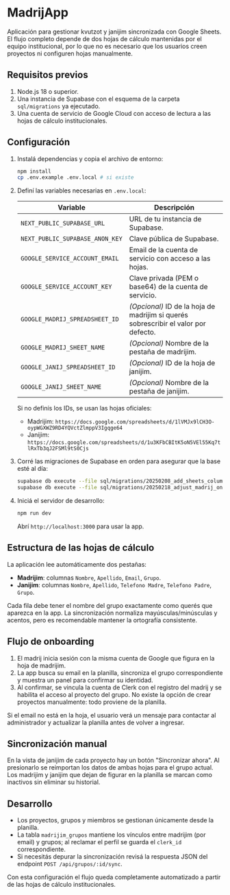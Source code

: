 # MadrijApp

Aplicación para gestionar kvutzot y janijim sincronizada con Google Sheets. El
flujo completo depende de dos hojas de cálculo mantenidas por el equipo
institucional, por lo que no es necesario que los usuarios creen proyectos ni
configuren hojas manualmente.

## Requisitos previos

1. Node.js 18 o superior.
2. Una instancia de Supabase con el esquema de la carpeta `sql/migrations` ya
   ejecutado.
3. Una cuenta de servicio de Google Cloud con acceso de lectura a las hojas de
   cálculo institucionales.

## Configuración

1. Instalá dependencias y copia el archivo de entorno:

   ```bash
   npm install
   cp .env.example .env.local # si existe
   ```

2. Definí las variables necesarias en `.env.local`:

   | Variable | Descripción |
   | --- | --- |
   | `NEXT_PUBLIC_SUPABASE_URL` | URL de tu instancia de Supabase. |
   | `NEXT_PUBLIC_SUPABASE_ANON_KEY` | Clave pública de Supabase. |
   | `GOOGLE_SERVICE_ACCOUNT_EMAIL` | Email de la cuenta de servicio con acceso a las hojas. |
   | `GOOGLE_SERVICE_ACCOUNT_KEY` | Clave privada (PEM o base64) de la cuenta de servicio. |
   | `GOOGLE_MADRIJ_SPREADSHEET_ID` | *(Opcional)* ID de la hoja de madrijim si querés sobrescribir el valor por defecto. |
   | `GOOGLE_MADRIJ_SHEET_NAME` | *(Opcional)* Nombre de la pestaña de madrijim. |
   | `GOOGLE_JANIJ_SPREADSHEET_ID` | *(Opcional)* ID de la hoja de janijim. |
   | `GOOGLE_JANIJ_SHEET_NAME` | *(Opcional)* Nombre de la pestaña de janijim. |

   Si no definís los IDs, se usan las hojas oficiales:

   - Madrijim: `https://docs.google.com/spreadsheets/d/1lVMJx9lCH3O-oypWGXWZ9RD4YQVctZlmppV3Igqge64`
   - Janijim: `https://docs.google.com/spreadsheets/d/1u3KFbCBItK5oN5VEl55Kq7tlRxTb3qJ2FSMl9tS0Cjs`

3. Corré las migraciones de Supabase en orden para asegurar que la base esté al
   día:

   ```bash
   supabase db execute --file sql/migrations/20250208_add_sheets_columns_to_grupos.sql
   supabase db execute --file sql/migrations/20250218_adjust_madrij_onboarding.sql
   ```

4. Iniciá el servidor de desarrollo:

   ```bash
   npm run dev
   ```

   Abrí `http://localhost:3000` para usar la app.

## Estructura de las hojas de cálculo

La aplicación lee automáticamente dos pestañas:

- **Madrijim**: columnas `Nombre`, `Apellido`, `Email`, `Grupo`.
- **Janijim**: columnas `Nombre`, `Apellido`, `Telefono Madre`, `Telefono Padre`, `Grupo`.

Cada fila debe tener el nombre del grupo exactamente como querés que aparezca en
la app. La sincronización normaliza mayúsculas/minúsculas y acentos, pero es
recomendable mantener la ortografía consistente.

## Flujo de onboarding

1. El madrij inicia sesión con la misma cuenta de Google que figura en la hoja
   de madrijim.
2. La app busca su email en la planilla, sincroniza el grupo correspondiente y
   muestra un panel para confirmar su identidad.
3. Al confirmar, se vincula la cuenta de Clerk con el registro del madrij y se
   habilita el acceso al proyecto del grupo. No existe la opción de crear
   proyectos manualmente: todo proviene de la planilla.

Si el email no está en la hoja, el usuario verá un mensaje para contactar al
administrador y actualizar la planilla antes de volver a ingresar.

## Sincronización manual

En la vista de janijim de cada proyecto hay un botón "Sincronizar ahora". Al
presionarlo se reimportan los datos de ambas hojas para el grupo actual. Los
madrijim y janijim que dejan de figurar en la planilla se marcan como inactivos
sin eliminar su historial.

## Desarrollo

- Los proyectos, grupos y miembros se gestionan únicamente desde la planilla.
- La tabla `madrijim_grupos` mantiene los vínculos entre madrijim (por email) y
  grupos; al reclamar el perfil se guarda el `clerk_id` correspondiente.
- Si necesitás depurar la sincronización revisá la respuesta JSON del endpoint
  `POST /api/grupos/:id/sync`.

Con esta configuración el flujo queda completamente automatizado a partir de las
hojas de cálculo institucionales.
